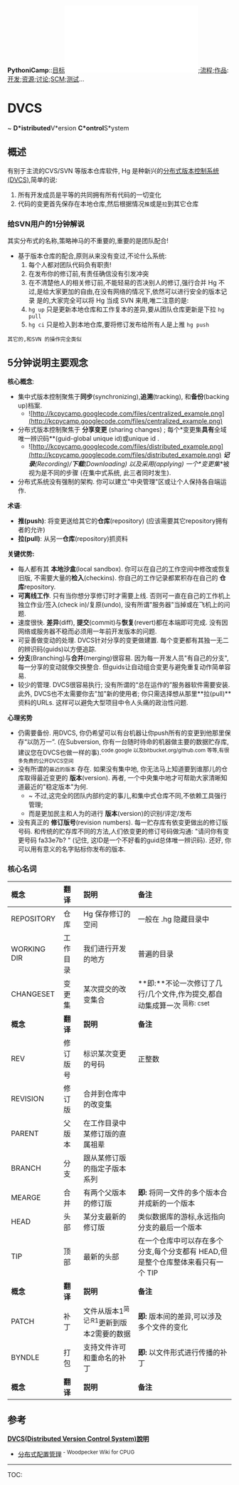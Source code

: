 **PythoniCamp**::[目标](GoalPythoniCamp.md)![参与](HowtoJoin.md);[流程](KcPyCampFlow.md);[作品](PythoniCampItems.md):[开发](HowtoDevelop.md);[资源](PythonicRes.md);[讨论](HowtoDiscuss.md);[SCM](HowtoScm.md);[测试](HowtoTesting.md)...

# DVCS #
~ **D\*istributed**V\*ersion **C\*ontrol**S\*ystem


## 概述 ##
有别于主流的CVS/SVN 等版本仓库软件, Hg 是种新兴的[分布式版本控制系统(DVCS)](http://wiki.woodpecker.org.cn/moin/DistributedScm),简单的说:
  1. 所有开发成员是平等的共同拥有所有代码的一切变化
  1. 代码的变更首先保存在本地仓库,然后根据情况`推`或是`拉`到其它仓库

### 给SVN用户的1分钟解说 ###
其实分布式的名称,策略神马的不重要的,重要的是团队配合!
  * 基于版本仓库的配合,原则从来没有变过,不论什么系统:
    1. 每个人都对团队代码负有职责!
    1. 在发布你的修订前,有责任确信没有引发冲突
    1. 在不清楚他人的相关修订前,不能轻易的否决别人的修订,强行合并
Hg 不过,是给大家更加的自由,在没有网络的情况下,依然可以进行安全的版本记录
是的,大家完全可以将 Hg 当成 SVN 来用,唯二注意的是:
    1. `hg up` 只是更新本地仓库和工作复本的差异,要从团队仓库更新是下拉 `hg pull`
    1. `hg ci` 只是检入到本地仓库,要将修订发布给所有人是上推 `hg push`

`其它的,和SVN 的操作完全类似`


## 5分钟说明主要观念 ##

**核心概念**:
  * 集中式版本控制聚焦于**同步**(synchronizing),**追溯**(tracking), 和**备份**(backing up)档案.
    * ![http://kcpycamp.googlecode.com/files/centralized_example.png](http://kcpycamp.googlecode.com/files/centralized_example.png)
  * 分布式版本控制聚焦于 **分享变更** (sharing changes) ; 每个\*变更集**具有**全域唯一辨识码**(guid-global unique id)或unique id .
    * ![http://kcpycamp.googlecode.com/files/distributed_example.png](http://kcpycamp.googlecode.com/files/distributed_example.png)
  ***记录**(Recording)/**下载**(Downloading) 以及采用(applying) 一个\*变更集**被视为是不同的步骤 (在集中式系统, 此三者同时发生).
  * 分布式系统没有强制的架构. 你可以建立"中央管理"区或让个人保持各自端运作.

**术语**:
  * **推(push)**: 将变更送给其它的**仓库**(repository) (应该需要其它repository拥有者的允许)
  * **拉(pull)**: 从另一**仓库**(repository)抓资料

**关键优势:**
  * 每人都有其 **本地沙盒**(local sandbox). 你可以在自己的工作空间中修改或恢复旧版, 不需要大量的**检入**(checkins). 你自己的工作记录都累积存在自己的 **仓库**repository.
  * **可离线工作**. 只有当你想分享修订时才需要上线. 否则可一直在自己的工作机上独立作业/签入(check in)/复原(undo), 没有所谓"服务器"当掉或在飞机上的问题.
  * 速度很快. **差异**(diff), **提交**(commit)与**恢复**(revert)都在本端即可完成. 没有因网络或服务器不稳而必须用一年前开发版本的问题.
  * 可妥善做变动的处理. DVCS针对分享的变更做建置. 每个变更都有其独一无二的辨识码(guids)以方便追踪.
  * **分支**(Branching)与**合并**(merging)很容易. 因为每一开发人员"有自己的分支", 每一分享的变动就像交换整合. 但guids让自动组合变更与避免重复动作简单容易.
  * 较少的管理. DVCS很容易执行; 没有所谓的“总在运作的”服务器软件需要安装. 此外, DVCS也不太需要你去"加"新的使用者; 你只需选择想从那里**拉(pull)**资料的URLs. 这样可以避免大型项目中令人头痛的政治性问题.


**心理劣势**
  * 仍需要备份. 用DVCS, 你仍希望可以有台机器让你push所有的变更到他那里保存“以防万一”. (在Subversion, 你有一台随时待命的机器做主要的数据贮存库, 建议您在DVCS也做一样的事).<sup>code.google 以及bitbucket.org/github.com 等等,有很多免费的公开DVCS空间</sup>
  * 没有所谓的`最近的版本` 存在. 如果没有集中地, 你无法马上知道要到谁那儿的仓库取得最近变更的 **版本**(version). 再者, 一个中央集中地才可帮助大家清晰知道最近的"稳定版本"为何.
    * ~ 不过,这完全的团队内部约定的事儿,和集中式仓库不同,不依赖工具强行管理;
    * 而是更加民主和人为的进行 **版本**(version)的识别/评定/发布
  * 没有真正的 **修订版号**(revision numbers). 每一贮存库有依变更做出的修订版号码. 和传统的贮存库不同的方法,人们依变更的修订号码做沟通: "请问你有变更号码 fa33e7b? " (记住, 这ID是一个不好看的guid总体唯一辨识码). 还好, 你可以用有意义的名字贴标你发布的版本.



### 核心名词 ###
| **概念** | **翻译** | **説明** | **备注** |
|:-----------|:-----------|:-----------|:-----------|
| REPOSITORY | 仓库 | Hg 保存修订的空间 | 一般在 .hg 隐藏目录中 |
| WORKING DIR | 工作目录 | 我们进行开发的地方 | 普遍的目录 |
| CHANGESET | 变更集 | 某次提交的改变集合 | **即:**不论一次修订了几行/几个文件,作为提交,都自动集成算一次 <sup>简称: cset</sup> |
| **概念** | **翻译** | **説明** | **备注** |
| REV | 修订版号 | 标识某次变更的号码 | 正整数 |
| REVISION | 修订版 | 合并到仓库中的改变集 |  |
| PARENT | 父版本 | 在工作目录中某修订版的直属祖辈 |  |
| BRANCH | 分支 | 跟从某修订版的指定子版本系列 |  |
| MEARGE | 合并 | 有两个父版本的修订版 | **即:** 将同一文件的多个版本合并成新的一个版本 |
| HEAD | 头部 | 某分支最新的修订版 | 类似数据库的游标,永远指向分支的最后一个版本 |
| TIP | 顶部 | 最新的头部 | 在一个仓库中可以存在多个分支,每个分支都有 HEAD,但是整个仓库整体来看只有一个 TIP |
| **概念** | **翻译** | **説明** | **备注** |
| PATCH | 补丁 | 文件从版本1<sup>简记:R1</sup>更新到版本2需要的数据 | **即:** 版本间的差异,可以涉及多个文件的变化|
| BYNDLE | 打包 | 支持文件许可和重命名的补丁  | **即:** 以文件形式进行传播的补丁 |
| **概念** | **翻译** | **説明** | **备注** |


## 参考 ##
**[DVCS(Distributed Version Control System)說明](http://blog.csdn.net/esebella/archive/2009/07/04/4321239.aspx)**
  * [分布式配置管理](http://wiki.woodpecker.org.cn/moin/DistributedScm)<sup> - Woodpecker Wiki for CPUG</sup>




---

TOC: 